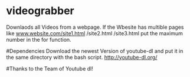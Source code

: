 # videograbber
Downlaods all Videos from a webpage.
If the Wbesite has multible pages like www.website.com/site1.html /site2.html /site3.html put the maximum number in the for function.

#Dependencies
Download the newest Version of youtube-dl and put it in the same directory with the bash script.
http://youtube-dl.org/

#Thanks to
the Team of Youtube dl!
